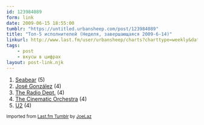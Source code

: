 ```yaml
---
id: 123984089
form: link
date: 2009-06-15 18:55:00
tumblr: "https://untitled.urbansheep.com/post/123984089"
title: "Топ-5 исполнителей (Неделя, завершающаяся 2009-6-14)"
linkurl: http://www.last.fm/user/urbansheep/charts?charttype=weekly&date_to=1244980800
tags:
    - post
    - вкусы в цифрах
layout: post-link.njk
---
```

<ol><li>
<a rel="nofollow" target="_blank" href="http://www.last.fm/music/Seabear">Seabear</a>&nbsp;(5)</li>
<li>
<a rel="nofollow" target="_blank" href="http://www.last.fm/music/Jos%C3%A9+Gonz%C3%A1lez">José González</a>&nbsp;(4)</li>
<li>
<a rel="nofollow" target="_blank" href="http://www.last.fm/music/The+Radio+Dept.">The Radio Dept.</a>&nbsp;(4)</li>
<li>
<a rel="nofollow" target="_blank" href="http://www.last.fm/music/The+Cinematic+Orchestra">The Cinematic Orchestra</a>&nbsp;(4)</li>
<li>
<a rel="nofollow" target="_blank" href="http://www.last.fm/music/U2">U2</a>&nbsp;(4)</li>
</ol><p><small>Imported from <a rel="nofollow" target="_blank" href="http://joelaz.com/post/23488847/last-fm-tumblr-weekly-top-artists">Last.fm Tumblr</a> by <a rel="nofollow" target="_blank" href="http://joelaz.com">JoeLaz</a></small></p>
